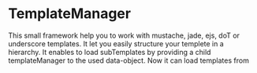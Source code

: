 # TemplateManager

This small framework help you to work with mustache, jade, ejs, doT or underscore templates. It let you easily structure your templete in a hierarchy. It enables to load subTemplates by providing a child templateManager to the used data-object. Now it can load templates from <template>-tags or via name throu ajax. 

## Features
-loading templates dynamicly from the server during development
-merge templates for Production to JS
-load your templates hirarchic from your filesystem
-build recursive templates

## Usage
You can check everything in detail in the source of index.html and the Templates folder.


create an object of TemplateManager:
load your templatingEngine and the TemplateManagerClass.js in your HTML and then

var tM = new TemplateManager("EJS"); // you can also use "underscore", "jade", "mustache", "dot"

### set the basic properties. 
    tM.defaults;    // basic object that will be passed to every template
    tM.basePath;    // the rootpath for the templates, default is ./templates 
    tM.fileExtension; // FileExtension the extension that all files have. default is HTML
    tM.nameOfTemplatemanager; // name of the templateManager that is passed to the Templates.
    tM.baseName;    // baseName is usually empty. it is used internally for hirarchy
    tM.templates;   // templates the list of cached templates
    
### methods
usually you only need the render method.

    tM.render("sub/name",data);
    
this method will load the template and render them.

If you initialise the tM before all HTML is interpreted including all the templates, you can run 

    tM.findTemplates(); 
    
by yourselfe. it will find and compile all templates in the HTML that have an id-Attribute.

the other methods compile and loadTemplateFileare, are used internally.

It is possible to compile the themplates in a folder to one file, that can be merged to your js. 

## Development
This module is developed and maintained by Tobias Nickel, feel free to contact me here on Github.

I will check out to Support more Engines, like  haml and Hogan. Very important is also the support for dependency management, so I want to support requireJS and google-closure.


###Developer
Tobias Nickel  
![alt text](https://avatars1.githubusercontent.com/u/4189801?s=150) 
